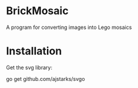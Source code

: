 BrickMosaic
===========

A program for converting images into Lego mosaics

# Installation
Get the svg library:

go get github.com/ajstarks/svgo

